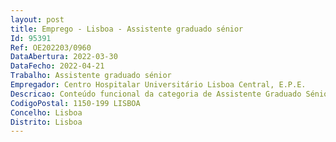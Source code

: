 ```yaml
--- 
layout: post
title: Emprego - Lisboa - Assistente graduado sénior
Id: 95391
Ref: OE202203/0960
DataAbertura: 2022-03-30
DataFecho: 2022-04-21
Trabalho: Assistente graduado sénior
Empregador: Centro Hospitalar Universitário Lisboa Central, E.P.E.
Descricao: Conteúdo funcional da categoria de Assistente Graduado Sénior, tal como estabelecido no art.º 13.º dos DL. n.ºs 176 2009 e 177 2009, ambos de 04 08, na redação que lhes foi conferida pelo DL. n.º 266 D 2012, de 31 12, e ACT publicado no BTE n.º 41, de 08 11 2009, e nas suas alterações
CodigoPostal: 1150-199 LISBOA
Concelho: Lisboa
Distrito: Lisboa
--- 
```

